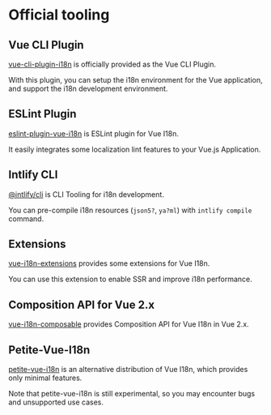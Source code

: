 # Official tooling

## Vue CLI Plugin

[vue-cli-plugin-i18n](https://github.com/kazupon/vue-cli-plugin-i18n) is officially provided as the Vue CLI Plugin.

With this plugin, you can setup the i18n environment for the Vue application, and support the i18n development environment.

## ESLint Plugin

[eslint-plugin-vue-i18n](https://github.com/intlify/eslint-plugin-vue-i18n) is ESLint plugin for Vue I18n.

It easily integrates some localization lint features to your Vue.js Application.

## Intlify CLI

[@intlify/cli](https://github.com/intlify/cli) is CLI Tooling for i18n development.

You can pre-compile i18n resources (`json5?`, `ya?ml`) with `intlify compile` command.

## Extensions

[vue-i18n-extensions](https://github.com/intlify/vue-i18n-extensions) provides some extensions for Vue I18n.

You can use this extension to enable SSR and improve i18n performance.

## Composition API for Vue 2.x

[vue-i18n-composable](https://github.com/intlify/vue-i18n-composable) provides Composition API for Vue I18n in Vue 2.x.

## Petite-Vue-I18n

[petite-vue-i18n](https://github.com/intlify/vue-i18n-next/tree/master/packages/petite-vue-i18n) is an alternative distribution of Vue I18n, which provides only minimal features.

Note that petite-vue-i18n is still experimental, so you may encounter bugs and unsupported use cases.
